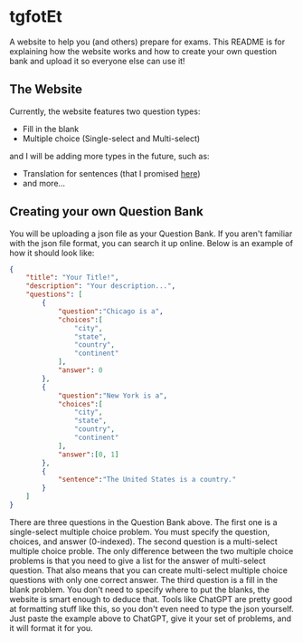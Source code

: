 # tgfotEt

A website to help you (and others) prepare for exams.
This README is for explaining how the website works and how to create your own question bank and upload it so everyone else can use it!

## The Website

Currently, the website features two question types:

- Fill in the blank
- Multiple choice (Single-select and Multi-select)

and I will be adding more types in the future, such as:

- Translation for sentences (that I promised [here](https://tgfotet.netlify.app))
- and more...

## Creating your own Question Bank

You will be uploading a json file as your Question Bank. If you aren't familiar with the json file format, you can search it up online.
Below is an example of how it should look like:
```json
{
    "title": "Your Title!",
    "description": "Your description...",
    "questions": [
        {
            "question":"Chicago is a",
            "choices":[
                "city",
                "state",
                "country",
                "continent"
            ],
            "answer": 0
        },
        {
            "question":"New York is a",
            "choices":[
                "city",
                "state",
                "country",
                "continent"
            ],
            "answer":[0, 1]
        },
        {
            "sentence":"The United States is a country."
        }
    ]
}
```
There are three questions in the Question Bank above. The first one is a single-select multiple choice problem. You must specify the question, choices, and answer (0-indexed). The second question is a multi-select multiple choice proble. The only difference between the two multiple choice problems is that you need to give a list for the answer of multi-select question. That also means that you can create multi-select multiple choice questions with only one correct answer. The third question is a fill in the blank problem. You don't need to specify where to put the blanks, the website is smart enough to deduce that.
Tools like ChatGPT are pretty good at formatting stuff like this, so you don't even need to type the json yourself. Just paste the example above to ChatGPT, give it your set of problems, and it will format it for you.
